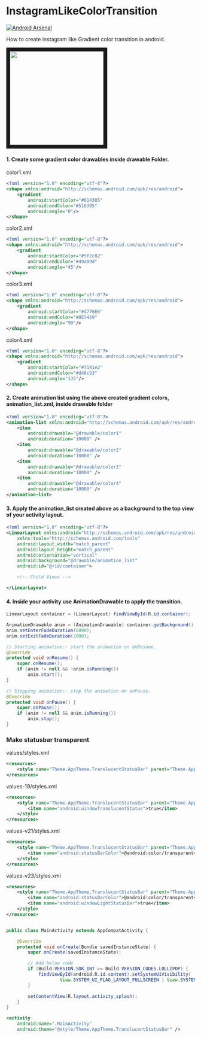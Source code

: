 # InstagramLikeColorTransition
[![Android Arsenal](https://img.shields.io/badge/Android%20Arsenal-InstagramLikeColorTransition-brightgreen.svg?style=flat)](https://android-arsenal.com/details/1/5035)

How to create instagram like Gradient color transition in android.

<img src="https://github.com/Taishi-Y/InstagramLikeColorTransitionAndroid/blob/master/images/screenshot.gif?raw=true"
alt="" width="250" border="10" />

#### 1. Create some gradient color drawables inside drawable Folder.

color1.xml
```xml
<?xml version="1.0" encoding="utf-8"?>
<shape xmlns:android="http://schemas.android.com/apk/res/android">
    <gradient
        android:startColor="#614385"
        android:endColor="#516395"
        android:angle="0"/>
</shape>

```

color2.xml
```xml
<?xml version="1.0" encoding="utf-8"?>
<shape xmlns:android="http://schemas.android.com/apk/res/android">
    <gradient
        android:startColor="#5f2c82"
        android:endColor="#49a09d"
        android:angle="45"/>
</shape>
```

color3.xml
```xml
<?xml version="1.0" encoding="utf-8"?>
<shape xmlns:android="http://schemas.android.com/apk/res/android">
    <gradient
        android:startColor="#4776E6"
        android:endColor="#8E54E9"
        android:angle="90"/>
</shape>
```

color4.xml
```xml
<?xml version="1.0" encoding="utf-8"?>
<shape xmlns:android="http://schemas.android.com/apk/res/android">
    <gradient
        android:startColor="#7141e2"
        android:endColor="#d46cb3"
        android:angle="135"/>
</shape>
```

#### 2. Create animation list using the above created gradient colors, animation_list.xml, inside drawable folder

```xml
<?xml version="1.0" encoding="utf-8"?>
<animation-list xmlns:android="http://schemas.android.com/apk/res/android">
    <item
        android:drawable="@drawable/color1"
        android:duration="10000" />
    <item
        android:drawable="@drawable/color2"
        android:duration="10000" />
    <item
        android:drawable="@drawable/color3"
        android:duration="10000" />
    <item
        android:drawable="@drawable/color4"
        android:duration="10000" />
</animation-list>
```

#### 3. Apply the animation_list created above as a background to the top view of your activity layout.

```xml
<?xml version="1.0" encoding="utf-8"?>
<LinearLayout xmlns:android="http://schemas.android.com/apk/res/android"
    xmlns:tools="http://schemas.android.com/tools"
    android:layout_width="match_parent"
    android:layout_height="match_parent"
    android:orientation="vertical"
    android:background="@drawable/animation_list"
    android:id="@+id/container">

    <!-- Child Views -->

</LinearLayout>
```

#### 4. Inside your activity use AnimationDrawable to apply the transition.
```java
LinearLayout container = (LinearLayout) findViewById(R.id.container);

AnimationDrawable anim = (AnimationDrawable) container.getBackground();
anim.setEnterFadeDuration(6000);
anim.setExitFadeDuration(2000);

// Starting animation:- start the animation on onResume.
@Override
protected void onResume() {
    super.onResume();
    if (anim != null && !anim.isRunning())
        anim.start();
}

// Stopping animation:- stop the animation on onPause.
@Override
protected void onPause() {
    super.onPause();
    if (anim != null && anim.isRunning())
        anim.stop();
}
```


### Make statusbar transparent

values/styles.xml
```xml
<resources>
    <style name="Theme.AppTheme.TranslucentStatusBar" parent="Theme.AppCompat.Light.NoActionBar" />
</resources>
```


values-19/styles.xml
```xml
<resources>
    <style name="Theme.AppTheme.TranslucentStatusBar" parent="Theme.AppCompat.Light.NoActionBar">
        <item name="android:windowTranslucentStatus">true</item>
    </style>
</resources>
```


values-v21/styles.xml
```xml
<resources>
    <style name="Theme.AppTheme.TranslucentStatusBar" parent="Theme.AppCompat.Light.NoActionBar">
        <item name="android:statusBarColor">@android:color/transparent</item>
    </style>
</resources>
```


values-v23/styles.xml
```xml
<resources>
    <style name="Theme.AppTheme.TranslucentStatusBar" parent="Theme.AppCompat.Light.NoActionBar">
        <item name="android:statusBarColor">@android:color/transparent</item>
        <item name="android:windowLightStatusBar">true</item>
    </style>
</resources>
```

```java

public class MainActivity extends AppCompatActivity {

    @Override
    protected void onCreate(Bundle savedInstanceState) {
        super.onCreate(savedInstanceState);

        // Add below code
        if (Build.VERSION.SDK_INT >= Build.VERSION_CODES.LOLLIPOP) {
            findViewById(android.R.id.content).setSystemUiVisibility(
                    View.SYSTEM_UI_FLAG_LAYOUT_FULLSCREEN | View.SYSTEM_UI_FLAG_LAYOUT_STABLE);
        }

        setContentView(R.layout.activity_splash);
    }
}
```

```xml
<activity
    android:name=".MainActivity"
    android:theme="@style/Theme.AppTheme.TranslucentStatusBar" />
```
